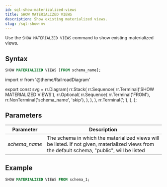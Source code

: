 ```yaml
---
id: sql-show-materizalized-views
title: SHOW MATERIALIZED VIEWS
description: Show existing materialized views.
slug: /sql-show-mv
---
```


<head>
  <link rel="canonical" href="https://docs.risingwave.com/docs/current/sql-show-mv/" />
</head>

Use the `SHOW MATERIALZED VIEWS` command to show existing materialized views.

## Syntax

```sql
SHOW MATERIALIZED VIEWS [FROM schema_name];
```

import rr from '@theme/RailroadDiagram'

export const svg = rr.Diagram(
rr.Stack(
rr.Sequence(
rr.Terminal('SHOW MATERIALIZED VIEWS'),
rr.Optional(
rr.Sequence(
rr.Terminal('FROM'),
rr.NonTerminal('schema_name', 'skip'),
),
),
),
rr.Terminal(';'),
),
);

<Drawer SVG={svg} />

## Parameters

| Parameter     | Description                                                                                                                                   |
| ------------- | --------------------------------------------------------------------------------------------------------------------------------------------- |
| _schema_name_ | The schema in which the materialized views will be listed. If not given, materialized views from the default schema, "public", will be listed |

## Example

```sql
SHOW MATERIALIZED VIEWS FROM schema_1;
```
